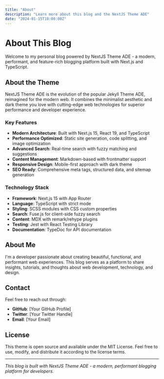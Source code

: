 ```yaml
---
title: "About"
description: "Learn more about this blog and the NextJS Theme ADE"
date: "2024-01-15T10:00:00Z"
---
```


# About This Blog

Welcome to my personal blog powered by NextJS Theme ADE - a modern, performant, and feature-rich blogging platform built with Next.js and TypeScript.

## About the Theme

NextJS Theme ADE is the evolution of the popular Jekyll Theme ADE, reimagined for the modern web. It combines the minimalist aesthetic and dark theme you love with cutting-edge web technologies for superior performance and developer experience.

### Key Features

- **Modern Architecture**: Built with Next.js 15, React 19, and TypeScript
- **Performance Optimized**: Static site generation, code splitting, and image optimization
- **Advanced Search**: Real-time search with fuzzy matching and suggestions
- **Content Management**: Markdown-based with frontmatter support
- **Responsive Design**: Mobile-first approach with dark theme
- **SEO Ready**: Comprehensive meta tags, structured data, and sitemap generation

### Technology Stack

- **Framework**: Next.js 15 with App Router
- **Language**: TypeScript with strict mode
- **Styling**: SCSS modules with CSS custom properties
- **Search**: Fuse.js for client-side fuzzy search
- **Content**: MDX with remark/rehype plugins
- **Testing**: Jest with React Testing Library
- **Documentation**: TypeDoc for API documentation

## About Me

I'm a developer passionate about creating beautiful, functional, and performant web experiences. This blog serves as a platform to share insights, tutorials, and thoughts about web development, technology, and design.

## Contact

Feel free to reach out through:

- **GitHub**: [Your GitHub Profile]
- **Twitter**: [Your Twitter Handle]
- **Email**: [Your Email]

## License

This theme is open source and available under the MIT License. Feel free to use, modify, and distribute it according to the license terms.

---

*This blog is built with NextJS Theme ADE - a modern, performant blogging platform for developers.*